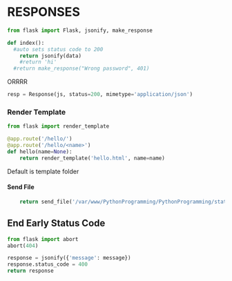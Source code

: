 # RESPONSES

```python
from flask import Flask, jsonify, make_response

def index():
  #auto sets status code to 200
	return jsonify(data)
	#return 'hi'
  #return make_response("Wrong password", 401)

```

ORRRR

```python
resp = Response(js, status=200, mimetype='application/json')
```

### Render Template

```python
from flask import render_template

@app.route('/hello/')
@app.route('/hello/<name>')
def hello(name=None):
    return render_template('hello.html', name=name)
```

Default is template folder

#### Send File

```python
	return send_file('/var/www/PythonProgramming/PythonProgramming/static/images/python.jpg', attachment_filename='python.jpg')

```

## End Early Status Code

```python
from flask import abort
abort(404)

response = jsonify({'message': message})
response.status_code = 400
return response
```